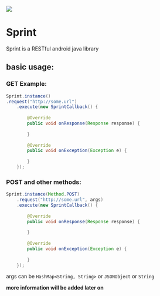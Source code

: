 [![](https://jitpack.io/v/ostamustafa/Sprint.svg)](https://jitpack.io/#ostamustafa/Sprint)

# Sprint
Sprint is a RESTful android java library

## basic usage:

### GET Example:

```java
Sprint.instance()
.request("http://some.url")
    .execute(new SprintCallback() {
        
        @Override
        public void onResponse(Response response) {
        
        }
        
        @Override
        public void onException(Exception e) {
        
        }
    });
```

### POST and other methods:

```java
Sprint.instance(Method.POST)
    .request("http://some.url", args)
    .execute(new SprintCallback() {
        
        @Override
        public void onResponse(Response response) {
        
        }
        
        @Override
        public void onException(Exception e) {
        
        }
    });
```
args can be `HashMap<String, String>` or `JSONObject` or `String`

__more information will be added later on__

